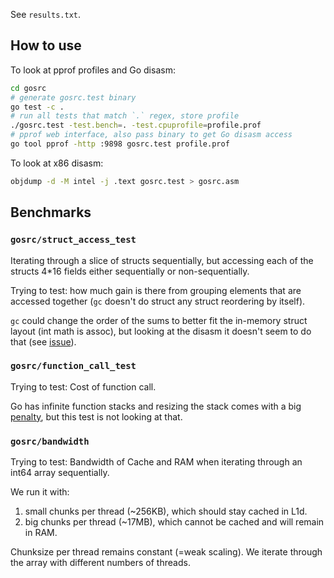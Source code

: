 See `results.txt`.

## How to use

To look at pprof profiles and Go disasm:
```bash
cd gosrc
# generate gosrc.test binary
go test -c .
# run all tests that match `.` regex, store profile
./gosrc.test -test.bench=. -test.cpuprofile=profile.prof
# pprof web interface, also pass binary to get Go disasm access
go tool pprof -http :9898 gosrc.test profile.prof
```

To look at x86 disasm:
```bash
objdump -d -M intel -j .text gosrc.test > gosrc.asm
```

## Benchmarks

### `gosrc/struct_access_test`

Iterating through a slice of structs sequentially, but accessing each of the structs 4*16 fields either sequentially or non-sequentially.

Trying to test: how much gain is there from grouping elements that are accessed together (`gc` doesn't do struct any struct reordering by itself).

`gc` could change the order of the sums to better fit the in-memory struct layout (int math is assoc), but looking at the disasm it doesn't seem to do that (see [issue](https://github.com/golang/go/issues/49331)).

### `gosrc/function_call_test`

Trying to test: Cost of function call.

Go has infinite function stacks and resizing the stack comes with a big [penalty](https://dave.cheney.net/2013/06/02/why-is-a-goroutines-stack-infinite), but this test is not looking at that.

### `gosrc/bandwidth`

Trying to test: Bandwidth of Cache and RAM when iterating through an int64 array sequentially.

We run it with:
1. small chunks per thread (~256KB), which should stay cached in L1d.
2. big chunks per thread (~17MB), which cannot be cached and will remain in RAM.

Chunksize per thread remains constant (=weak scaling). 
We iterate through the array with different numbers of threads.
